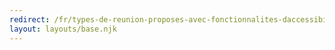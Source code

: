```yaml
---
redirect: /fr/types-de-reunion-proposes-avec-fonctionnalites-daccessibilite/
layout: layouts/base.njk
---
```

